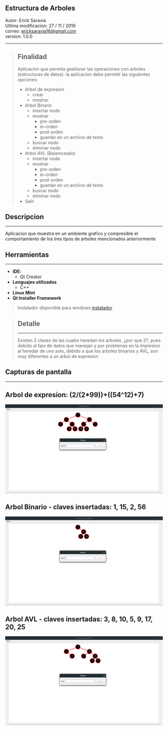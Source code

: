 ## **Estructura de Arboles**
Autor: Erick Saravia <br>
Ultima modificacion: 27 / 11 / 2019 <br>
correo: ericksaravia16@gmail.com <br>
version: 1.0.0
***
> ## **Finalidad**
> Aplicacion que permita gestionar las operaciones con arboles (estructuras de datos). la aplicacion debe permitir las siguientes opciones:
> - Arbol de expresion
>   - crear
>   - mostrar
> - Arbol Binario
>   - insertar nodo
>   - mostrar
>       - pre-orden
>       - in-orden
>       - post-orden
>       - guardar en un archivo de texto       
>   - buscar nodo
>   - eliminar nodo
> - Arbol AVL (Balamceado)
>   - insertar nodo
>   - mostrar
>       - pre-orden
>       - in-orden
>       - post-orden
>       - guardar en un archivo de texto       
>   - buscar nodo
>   - eliminar nodo
> - Salir   


## Descripcion
***
Aplicacion que muestra en un ambiente grafico y compresible el comportamiento de los tres tipos de arboles mencionados anteriormente

## **Herramientas** 
***
- **IDE:** 
    - Qt Creator 
- **Lenguajes utilizados**
    - C++
- **Linux Mint**
- **Qt Installer Framework**

> Instalador disponible para windows [instalador](instalador/installer.exe)

> ## **Detalle**
> ---
> Existen 2 clases de las cuales heredan los arboles, ¿por que 2?, pues debido al tipo de datos que manejan y por problemas en la impresion al heredar de uno solo, debido a que los arboles binarios y AVL, son muy diferentes a un arbol de expresion 

## **Capturas de pantalla**
---
## Arbol de expresion: (2/(2*99))+((54^12)+7)
![Arbol de expresion](capturas/arbolEXP.png)

## Arbol Binario - claves insertadas: 1, 15, 2, 56
![Arbol de expresion](capturas/arbolBinario.png)

## Arbol AVL - claves insertadas: 3, 8, 10, 5, 9, 17, 20, 25
![Arbol de expresion](capturas/arbolAVL.png)